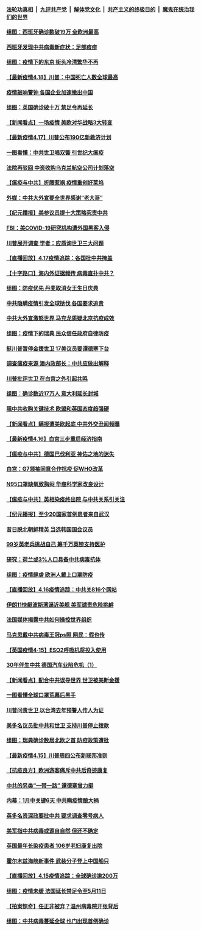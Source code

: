 

####  [法轮功真相](../../../../basic/blob/master/README.md?t=04181830) &nbsp;|&nbsp; [九评共产党](../../../../9ping.md/blob/master/README.md?t=04181830) &nbsp;|&nbsp; [解体党文化](../../../../jtdwh.md/blob/master/README.md?t=04181830)  &nbsp;|&nbsp; [共产主义的终极目的](../../../../gczydzjmd.md/blob/master/README.md?t=04181830) &nbsp;|&nbsp; [魔鬼在统治我们的世界](../../../../mgztzwmdsj.md/blob/master/README.md?t=04181830) 

#### [组图：西班牙确诊数破19万 全欧洲最高](../pages/nsc418/n12039675.md?t=04181830) 

#### [西班牙发现中共病毒新症状：足部痘疹](../pages/nsc418/n12041341.md?t=04181830) 

#### [组图：疫情下的东京 街头冷清繁华不再](../pages/nsc418/n12040989.md?t=04181830) 

#### [【最新疫情4.18】川普：中国死亡人数全球最高](../pages/nsc418/n12040446.md?t=04181830) 

#### [疫情敲响警钟 各国企业加速撤出中国](../pages/nsc418/n12041181.md?t=04181830) 

#### [组图：英国确诊破十万 禁足令再延长](../pages/nsc418/n12039135.md?t=04181830) 

#### [【新闻看点】一场疫情 美欧对华战略3大转变](../pages/nsc418/n12039730.md?t=04181830) 

#### [【最新疫情4.17】川普公布190亿新救济计划](../pages/nsc418/n12037760.md?t=04181830) 

#### [一图看懂：中共世卫唱双簧 引世纪大瘟疫](../pages/nsc418/n12039812.md?t=04181830) 

#### [法院再驳回 中资收购乌克兰航空公司计划落空](../pages/nsc418/n12039731.md?t=04181830) 

#### [【瘟疫与中共】折腰惹祸 疫情重创好莱坞](../pages/nsc418/n12039732.md?t=04181830) 

#### [外媒：中共大外宣要全世界感谢“老大哥”](../pages/nsc418/n12039108.md?t=04181830) 

#### [【纪元播报】美参议员提十大策略究责中共](../pages/nsc418/n12037424.md?t=04181830) 

#### [FBI：美COVID-19研究机构遭外国黑客入侵](../pages/nsc418/n12039262.md?t=04181830) 

#### [川普展开调查 学者：应质询世卫三大问题](../pages/nsc418/n12037138.md?t=04181830) 

#### [【直播回放】4.17疫情追踪：各国批中共掩盖](../pages/nsc418/n12039144.md?t=04181830) 

#### [【十字路口】海内外证据频传 病毒直扑中共？](../pages/nsc418/n12037752.md?t=04181830) 

#### [组图：防疫优先 丹麦取消女王生日庆典](../pages/nsc418/n12038430.md?t=04181830) 

#### [中共隐瞒疫情引发全球挞伐 各国要求追责](../pages/nsc418/n12038765.md?t=04181830) 

#### [中共大外宣激怒世界 马克龙质疑北京抗疫成效](../pages/nsc418/n12038236.md?t=04181830) 

#### [组图：疫情下的瑞典 民众信任政府自律防疫](../pages/nsc418/n12032926.md?t=04181830) 

#### [挺川普暂停金援世卫 17美议员要谭德塞下台](../pages/nsc418/n12037971.md?t=04181830) 

#### [调查瘟疫来源 澳内政部长：中共应做出解释](../pages/nsc418/n12038003.md?t=04181830) 

#### [川普批评世卫 在白宫之外引起共鸣](../pages/nsc418/n12037499.md?t=04181830) 

#### [组图：确诊数近17万人 意大利延长封城](../pages/nsc418/n12035386.md?t=04181830) 

#### [阻中共收购关键技术 欧盟和英国态度趋强硬](../pages/nsc418/n12037506.md?t=04181830) 

#### [【新闻看点】瞒报遭美欧起底 中共外交丑闻频曝](../pages/nsc418/n12037053.md?t=04181830) 

#### [【最新疫情4.16】白宫三步重启经济指南](../pages/nsc418/n12034441.md?t=04181830) 

#### [【瘟疫与中共】德国巴伐利亚 神佑之地的迷失](../pages/nsc418/n12037227.md?t=04181830) 

#### [白宫：G7领袖同意合作抗疫 促WHO改革](../pages/nsc418/n12037130.md?t=04181830) 

#### [N95口罩缺氧致胸闷 华裔科学家改良设计](../pages/nsc418/n12037112.md?t=04181830) 

#### [【瘟疫与中共】英相染疫终出院 与中共关系引关注](../pages/nsc418/n12037072.md?t=04181830) 

#### [【纪元播报】至少20国家首例患者来自武汉](../pages/nsc418/n12034332.md?t=04181830) 

#### [昔日脱北朝鲜精英 当选韩国国会议员](../pages/nsc418/n12036932.md?t=04181830) 

#### [99岁英老兵挑战自己 筹千万英镑支持医护](../pages/nsc418/n12030609.md?t=04181830) 

#### [研究：荷兰或3%人口具备中共病毒抗体](../pages/nsc418/n12036327.md?t=04181830) 

#### [组图：疫情肆虐 欧洲人戴上口罩防疫](../pages/nsc418/n12032715.md?t=04181830) 

#### [【直播回放】4.16疫情追踪：中共关816个网站](../pages/nsc418/n12036202.md?t=04181830) 

#### [伊朗11快艇波斯湾逼近美舰 美军谴责危险挑衅](../pages/nsc418/n12035607.md?t=04181830) 

#### [法国媒体揭露中共如何操控世界组织](../pages/nsc418/n12035295.md?t=04181830) 

#### [马克思戴中共病毒王冠ps照 网民：假也传](../pages/nsc418/n12034076.md?t=04181830) 

#### [【英国疫情4‧15】ESO2呼吸机将投入使用](../pages/nsc418/n12034365.md?t=04181830) 

#### [30年伴生中共 德国汽车业陷危机（1）](../pages/nsc418/n11999744.md?t=04181830) 

#### [【新闻看点】配合中共误导世界 世卫被美断金援](../pages/nsc418/n12033829.md?t=04181830) 

#### [一图看懂全球口罩荒幕后黑手](../pages/nsc418/n12034498.md?t=04181830) 

#### [川普问责世卫 以台湾去年预警人传人为证](../pages/nsc418/n12034354.md?t=04181830) 

#### [美多名议员批中共和世卫 支持川普停止拨款](../pages/nsc418/n12034194.md?t=04181830) 

#### [组图：瑞典确诊数居北欧之首 防疫政策遭批](../pages/nsc418/n12027102.md?t=04181830) 

#### [【最新疫情4.15】川普周四公布新联邦准则](../pages/nsc418/n12031072.md?t=04181830) 

#### [【抗疫良方】欧洲游客痛斥中共后奇迹康复](../pages/nsc418/n12030636.md?t=04181830) 

#### [中共的另类“一带一路” 谭德塞曾力挺](../pages/nsc418/n12033655.md?t=04181830) 

#### [内幕：1月中关键6天 中共瞒疫情酿大祸](../pages/nsc418/n12033859.md?t=04181830) 

#### [英多名资深政要批中共 要求调查零号病人](../pages/nsc418/n12033430.md?t=04181830) 

#### [美军指中共病毒或源自自然 但还不确定](../pages/nsc418/n12033338.md?t=04181830) 

#### [英国最年长染疫患者 106岁老妇康复出院](../pages/nsc418/n12033318.md?t=04181830) 

#### [霍尔木兹海峡新事件 武装分子登上中国船只](../pages/nsc418/n12033023.md?t=04181830) 

#### [【直播回放】4.15疫情追踪：全球确诊逾200万](../pages/nsc418/n12032899.md?t=04181830) 

#### [组图：疫情未缓 法国延长禁足令至5月11日](../pages/nsc418/n12032121.md?t=04181830) 

#### [【拍案惊奇】任正非被弃？温州病毒院开张背后](../pages/nsc418/n12031404.md?t=04181830) 

#### [组图：中共病毒蔓延全球 也门出现首例确诊](../pages/nsc418/n12030462.md?t=04181830) 

